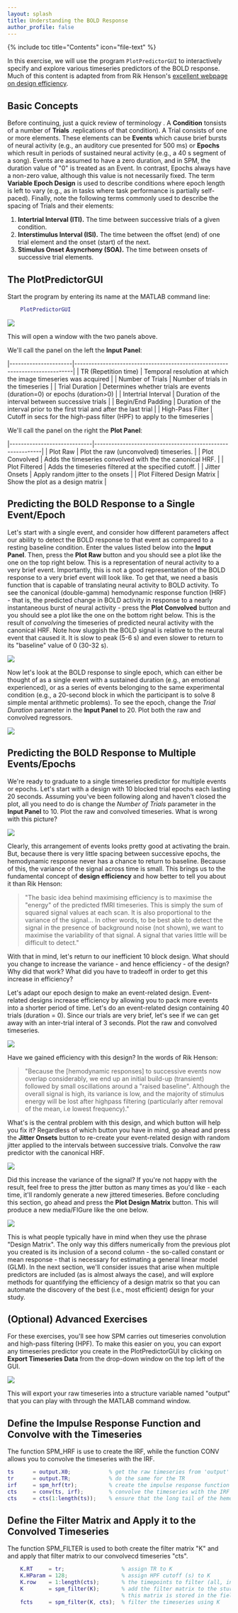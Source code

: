 ```yaml
---
layout: splash
title: Understanding the BOLD Response
author_profile: false
---
```


{% include toc title="Contents" icon="file-text" %}

In this exercise, we will use the program `PlotPredictorGUI` to interactively specify and explore various timeseries predictors of the BOLD response. Much of this content is adapted from from Rik Henson's [excellent webpage on design efficiency](https://imaging.mrc-cbu.cam.ac.uk/imaging/DesignEfficiency).

## Basic Concepts

Before continuing, just a quick review of terminology . A **Condition** tonsists of a number of **Trials** .replications of that condition). A Trial consists of one or more elements. These elements can be **Events** which cause brief bursts of neural activity (e.g., an auditory cue presented for 500 ms) or **Epochs** which result in periods of sustained neural activity (e.g., a 40 s segment of a song). Events are assumed to have a zero duration, and in SPM, the duration value of "0" is treated as an Event. In contrast, Epochs always have a non-zero value, although this value is not necessarily fixed. The term **Variable Epoch Design** is used to describe conditions where epoch length is left to vary (e.g., as in tasks where task performance is partially self-paced). Finally, note the following terms commonly used to describe the spacing of Trials and their elements:

  1. **Intertrial Interval (ITI).** The time between successive trials of a given condition.
  2. **Interstimulus Interval (ISI).** The time between the offset (end) of one trial element and the onset (start) of the next.
  3. **Stimulus Onset Asyncrhony (SOA).** The time between onsets of successive trial elements.

## The PlotPredictorGUI

Start the program by entering its name at the MATLAB command line:

```matlab
    PlotPredictorGUI

```

![](media/PredictorsExercise4Publishing_Part1_v2_01.png)

This will open a window with the two panels above.

We'll call the panel on the left the **Input Panel**:

|----------------------|-----------------------------------------------------------------------------|
| TR (Repetition time) | Temporal resolution at which the image timeseries was acquired              |
| Number of Trials     | Number of trials in the timeseries                                          |
| Trial Duration       | Determines whether trials are events (duration=0) or epochs (duration&gt;0) |
| Intertrial Interval  | Duration of the interval between successive trials                          |
| Begin/End Padding    | Duration of the interval prior to the first trial and after the last trial  |
| High-Pass Filter     | Cutoff in secs for the high-pass filter (HPF) to apply to the timeseries    |

We'll call the panel on the right the **Plot Panel**:

|-----------------------------|-----------------------------------------------------------|
| Plot Raw                    | Plot the raw (unconvolved) timeseries.                    |
| Plot Convolved              | Adds the timeseries convolved with the the canonical HRF. |
| Plot Filtered               | Adds the timeseries filtered at the specified cutoff.     |
| Jitter Onsets               | Apply random jitter to the onsets                         |
| Plot Filtered Design Matrix | Show the plot as a design matrix                          |

## Predicting the BOLD Response to a Single Event/Epoch

Let's start with a single event, and consider how different parameters affect our ability to detect the BOLD response to that event as compared to a resting baseline condition. Enter the values listed below into the **Input Panel**. Then, press the **Plot Raw** button and you should see a plot like the one on the top right below. This is a representation of neural activity to a very brief event. Importantly, this is not a good representation of the BOLD response to a very brief event will look like. To get that, we need a basis function that is capable of translating neural activity to BOLD activity. To see the canonical (double-gamma) hemodynamic response function (HRF) - that is, the predicted change in BOLD activity in response to a nearly instantaneous burst of neural activity - press the **Plot Convolved** button and you should see a plot like the one on the bottom right below. This is the result of _convolving_ the timeseries of predicted neural activity with the canonical HRF. Note how sluggish the BOLD signal is relative to the neural event that caused it. It is slow to peak (5-6 s) and even slower to return to its "baseline" value of 0 (30-32 s).

![](media/FIG01.jpg)

Now let's look at the BOLD response to single epoch, which can either be thought of as a single event with a sustained duration (e.g., an emotional experienced), or as a series of events belonging to the same experimental condition (e.g., a 20-second block in which the participant is to solve 8 simple mental arithmetic problems). To see the epoch, change the _Trial Duration_ parameter in the **Input Panel** to 20. Plot both the raw and convolved regressors.

![](media/FIG02.jpg)

## Predicting the BOLD Response to Multiple Events/Epochs

We're ready to graduate to a single timeseries predictor for multiple events or epochs. Let's start with a design with 10 blocked trial epochs each lasting 20 seconds. Assuming you've been following along and haven't closed the plot, all you need to do is change the _Number of Trials_ parameter in the **Input Panel** to 10. Plot the raw and convolved timeseries. What is wrong with this picture?

![](media/FIG03.jpg)

Clearly, this arrangement of events looks pretty good at activating the brain. But, because there is very little spacing between successive epochs, the hemodynamic response never has a chance to return to baseline. Because of this, the variance of the signal across time is small. This brings us to the fundamental concept of **design efficiency** and how better to tell you about it than Rik Henson:

> "The basic idea behind maximising efficiency is to maximise the "energy" of the predicted fMRI timeseries. This is simply the sum of squared signal values at each scan. It is also proportional to the variance of the signal... In other words, to be best able to detect the signal in the presence of background noise (not shown), we want to maximise the variability of that signal. A signal that varies little will be difficult to detect."

With that in mind, let's return to our inefficient 10 block design. What should you change to increase the variance - and hence efficiency - of the design? Why did that work? What did you have to tradeoff in order to get this increase in efficiency?

Let's adapt our epoch design to make an event-related design. Event-related designs increase efficiency by allowing you to pack more events into a shorter period of time. Let's do an event-related design containing 40 trials (duration = 0). Since our trials are very brief, let's see if we can get away with an inter-trial interal of 3 seconds. Plot the raw and convolved timeseries.

![](media/FIG06.jpg)

Have we gained efficiency with this design? In the words of Rik Henson:

> "Because the  [hemodynamic responses] to successive events now overlap considerably, we end up an initial build-up (transient) followed by small oscillations around a "raised baseline". Although the overall signal is high, its variance is low, and the majority of stimulus energy will be lost after highpass filtering (particularly after removal of the mean, i.e lowest frequency)."

What's is the central problem with this design, and which button will help you fix it? Regardless of which button you have in mind, go ahead and press the **Jitter Onsets** button to re-create your event-related design with random jitter applied to the intervals between successive trials. Convolve the raw predictor with the canonical HRF.

![](media/FIG07.jpg)

Did this increase the variance of the signal? If you're not happy with the result, feel free to press the jitter button as many times as you'd like - each time, it'll randomly generate a new jittered timeseries. Before concluding this section, go ahead and press the **Plot Design Matrix** button. This will produce a new media/FIGure like the one below.

![](media/FIG08.jpg)

This is what people typically have in mind when they use the phrase "Design Matrix". The only way this differs numerically from the previous plot you created is its inclusion of a second column - the so-called constant or mean response - that is necessary for estimating a general linear model (GLM). In the next section, we'll consider issues that arise when multiple predictors are included (as is almost always the case), and will explore methods for quantifying the efficiency of a design matrix so that you can automate the discovery of the best (i.e., most efficient) design for your study.

## (Optional) Advanced Exercises

For these exercises, you'll see how SPM carries out timeseries convolution and high-pass filtering (HPF). To make this easier on you, you can export any timeseries predictor you create in the PlotPredictorGUI by clicking on **Export Timeseries Data** from the drop-down window on the top left of the GUI.

![](media/EXPORTSIDEBAR.png)

This will export your raw timeseries into a structure variable named "output" that you can play with through the MATLAB command window.

## Define the Impulse Response Function and Convolve with the Timeseries

The function SPM_HRF is use to create the IRF, while the function CONV allows you to convolve the timeseries with the IRF.

```matlab
ts      = output.X0;            % get the raw timeseries from 'output'
tr      = output.TR;            % do the same for the TR
irf     = spm_hrf(tr);          % create the impulse response function
cts     = conv(ts, irf);        % convolve the timeseries with the IRF
cts     = cts(1:length(ts));    % ensure that the long tail of the hemodynamic response hasn't lengthened our image timeseries
```

## Define the Filter Matrix and Apply it to the Convolved Timeseries

The function SPM_FILTER is used to both create the filter matrix "K" and and apply that filter matrix to our convolvecd timeseries "cts".

```matlab
    K.RT     = tr;                  % assign TR to K
    K.HParam = 128;                 % assign HPF cutoff (s) to K
    K.row    = 1:length(cts);       % the timepoints to filter (all, in this case)
    K        = spm_filter(K);       % add the filter matrix to the sturcture K
                                    % this matrix is stored in the field X0
    fcts     = spm_filter(K, cts);  % filter the timeseries using K
```